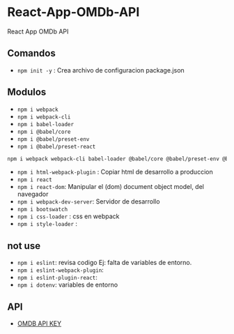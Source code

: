 # React-App-OMDb-API
React App OMDb API

## Comandos
- `npm init -y` : Crea archivo de configuracion package.json
## Modulos
- `npm i webpack`
- `npm i webpack-cli`
- `npm i babel-loader`
- `npm i @babel/core`
- `npm i @babel/preset-env`
- `npm i @babel/preset-react`
```bash
npm i webpack webpack-cli babel-loader @babel/core @babel/preset-env @babel/preset-react
```
- `npm i html-webpack-plugin` : Copiar html de desarrollo a produccion
- `npm i react`
- `npm i react-dom`: Manipular el (dom) document object model, del navegador 
- `npm i webpack-dev-server`: Servidor de desarrollo
- `npm i bootswatch`
- `npm i css-loader` : css en webpack
- `npm i style-loader` : 
## not use
- `npm i eslint`: revisa codigo Ej: falta de variables de entorno.
- `npm i eslint-webpack-plugin`:
- `npm i eslint-plugin-react`:
- `npm i dotenv`: variables de entorno


## API
* [OMDB API KEY](http://www.omdbapi.com/)